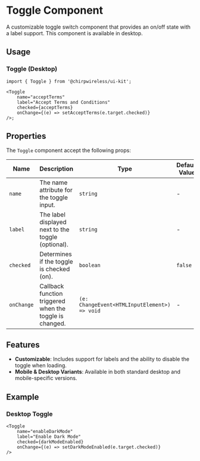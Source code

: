# Toggle Component

A customizable toggle switch component that provides an on/off state with a label support. This component is available in desktop.

## Usage

### Toggle (Desktop)

```tsx
import { Toggle } from '@chirpwireless/ui-kit';

<Toggle
    name="acceptTerms"
    label="Accept Terms and Conditions"
    checked={acceptTerms}
    onChange={(e) => setAcceptTerms(e.target.checked)}
/>;
```

## Properties

The `Toggle` component accept the following props:

| Name       | Description                                             | Type                                         | Default Value |
| ---------- | ------------------------------------------------------- | -------------------------------------------- | ------------- |
| `name`     | The name attribute for the toggle input.                | `string`                                     | -             |
| `label`    | The label displayed next to the toggle (optional).      | `string`                                     | -             |
| `checked`  | Determines if the toggle is checked (on).               | `boolean`                                    | `false`       |
| `onChange` | Callback function triggered when the toggle is changed. | `(e: ChangeEvent<HTMLInputElement>) => void` | -             |

## Features

- **Customizable**: Includes support for labels and the ability to disable the toggle when loading.
- **Mobile & Desktop Variants**: Available in both standard desktop and mobile-specific versions.

## Example

### Desktop Toggle

```tsx
<Toggle
    name="enableDarkMode"
    label="Enable Dark Mode"
    checked={darkModeEnabled}
    onChange={(e) => setDarkModeEnabled(e.target.checked)}
/>
```

